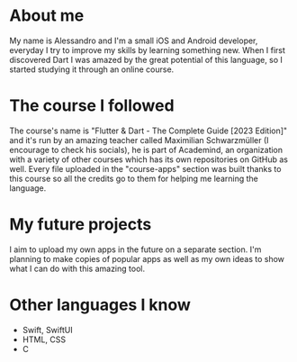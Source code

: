 # About me
My name is Alessandro and I'm a small iOS and Android developer, everyday I try to improve my skills by learning something new. When I first discovered Dart I was amazed by the great potential of this language, so I started studying it through an online course.

# The course I followed
The course's name is "Flutter & Dart - The Complete Guide [2023 Edition]" and it's run by an amazing teacher called Maximilian Schwarzmüller (I encourage to check his socials), he is part of Academind, an organization with a variety of other courses which has its own repositories on GitHub as well. Every file uploaded in the "course-apps" section was built thanks to this course so all the credits go to them for helping me learning the language.

# My future projects
I aim to upload my own apps in the future on a separate section. I'm planning to make copies of popular apps as well as my own ideas to show what I can do with this amazing tool.

# Other languages I know
- Swift, SwiftUI
- HTML, CSS
- C

